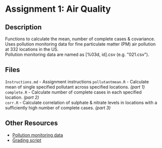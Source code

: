 # Assignment 1: Air Quality

## Description
Functions to calculate the mean, number of complete cases & covariance.  
Uses pollution monitoring data for fine particulate matter (PM) air pollution at 332 locations in the US.  
Pollution monitoring data are named as [%03d, id].csv (e.g. "021.csv").

## Files 
`Instructions.md` - Assignment instructions
`pollutantmean.R` - Calculate mean of single specified pollutant across specified locations. _(part 1)_  
`complete.R` - Calculate number of complete cases in each specified location. _(part 2)_  
`corr.R` - Calculate correlation of sulphate & nitrate levels in locations with a sufficiently high number of complete cases. _(part 3)_  

## Other Resources
* [Pollution monitoring data](https://d396qusza40orc.cloudfront.net/rprog%2Fdata%2Fspecdata.zip)
* [Grading script](http://d396qusza40orc.cloudfront.net/rprog%2Fscripts%2Fsubmitscript1.R)